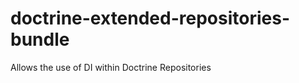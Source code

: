 doctrine-extended-repositories-bundle
=====================================

Allows the use of DI within Doctrine Repositories
